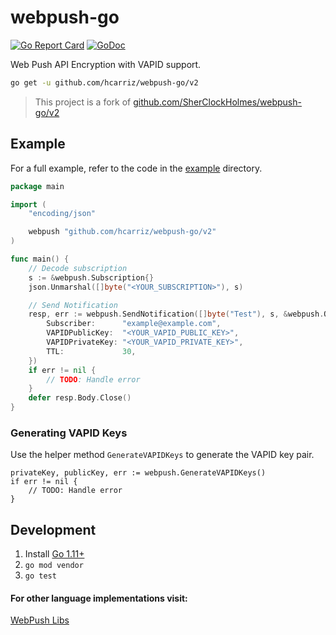 # webpush-go

[![Go Report Card](https://goreportcard.com/badge/github.com/hcarriz/webpush-go/v2)](https://goreportcard.com/report/github.com/hcarriz/webpush-go/v2)
[![GoDoc](https://godoc.org/github.com/hcarriz/webpush-go/v2?status.svg)](https://godoc.org/github.com/hcarriz/webpush-go/v2)

Web Push API Encryption with VAPID support.

```bash
go get -u github.com/hcarriz/webpush-go/v2
```

> This project is a fork of [github.com/SherClockHolmes/webpush-go/v2](https://github.com/SherClockHolmes/webpush-go/v2/)

## Example

For a full example, refer to the code in the [example](example/) directory.

```go
package main

import (
	"encoding/json"

	webpush "github.com/hcarriz/webpush-go/v2"
)

func main() {
	// Decode subscription
	s := &webpush.Subscription{}
	json.Unmarshal([]byte("<YOUR_SUBSCRIPTION>"), s)

	// Send Notification
	resp, err := webpush.SendNotification([]byte("Test"), s, &webpush.Options{
		Subscriber:      "example@example.com",
		VAPIDPublicKey:  "<YOUR_VAPID_PUBLIC_KEY>",
		VAPIDPrivateKey: "<YOUR_VAPID_PRIVATE_KEY>",
		TTL:             30,
	})
	if err != nil {
		// TODO: Handle error
	}
	defer resp.Body.Close()
}
```

### Generating VAPID Keys

Use the helper method `GenerateVAPIDKeys` to generate the VAPID key pair.

```golang
privateKey, publicKey, err := webpush.GenerateVAPIDKeys()
if err != nil {
	// TODO: Handle error
}
```

## Development

1. Install [Go 1.11+](https://golang.org/)
2. `go mod vendor`
3. `go test`

#### For other language implementations visit:

[WebPush Libs](https://github.com/web-push-libs)
